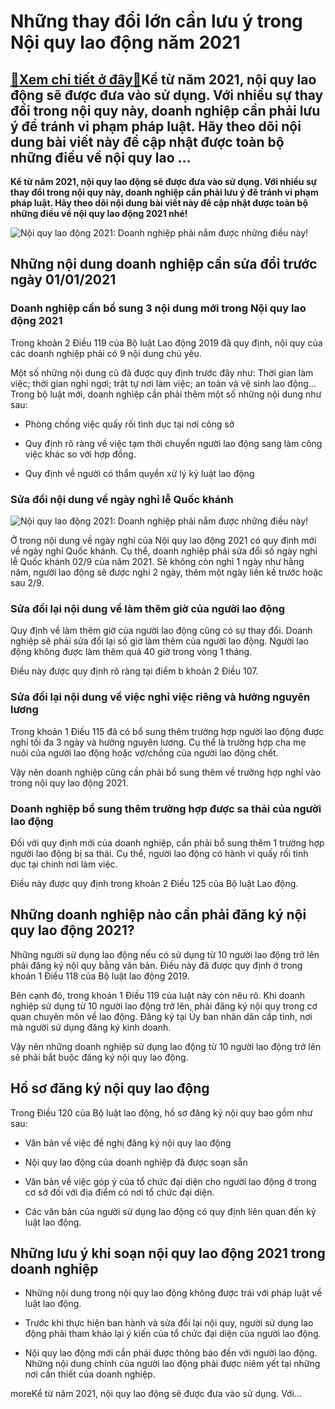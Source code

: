 Những thay đổi lớn cần lưu ý trong Nội quy lao động năm 2021
============================================================

[:gift:Xem chi tiết ở đây:gift:](https://hddtvn.com/nhung-thay-doi-lon-can-luu-y-trong-noi-quy-lao-dong-nam-2021/)Kể từ năm 2021, nội quy lao động sẽ được đưa vào sử dụng. Với nhiều sự thay đổi trong nội quy này, doanh nghiệp cần phải lưu ý để tránh vi phạm pháp luật. Hãy theo dõi nội dung bài viết này để cập nhật được toàn bộ những điều về nội quy lao …
--------------------------------------------------------------------------------------------------------------------------------------------------------------------------------------------------------------------------------------------------

**Kể từ năm 2021, nội quy lao động sẽ được đưa vào sử dụng. Với nhiều sự thay đổi trong nội quy này, doanh nghiệp cần phải lưu ý để tránh vi phạm pháp luật. Hãy theo dõi nội dung bài viết này để cập nhật được toàn bộ những điều về nội quy lao động 2021 nhé!**


![Nội quy lao động 2021: Doanh nghiệp phải nắm được những điều này!](https://hddtvn.com/wp-content/uploads/2021/01/vnf-luc-luong-lao-dong.png)


**Những nội dung doanh nghiệp cần sửa đổi trước ngày 01/01/2021**
-----------------------------------------------------------------


### Doanh nghiệp cần bổ sung 3 nội dung mới trong Nội quy lao động 2021


Trong khoản 2 Điều 119 của Bộ luật Lao động 2019 đã quy định, nội quy của các doanh nghiệp phải có 9 nội dung chủ yếu. 


Một số những nội dung cũ đã được quy định trước đây như: Thời gian làm việc; thời gian nghỉ ngơi; trật tự nơi làm việc; an toàn và vệ sinh lao động… Trong bộ luật mới, doanh nghiệp cần phải thêm một số những nội dung như sau: 




* Phòng chống việc quấy rối tình dục tại nơi công sở

* Quy định rõ ràng về việc tạm thời chuyển người lao động sang làm công việc khác so với hợp đồng. 

* Quy định về người có thẩm quyền xử lý kỷ luật lao động



### **Sửa đổi nội dung về ngày nghỉ lễ Quốc khánh**


![Nội quy lao động 2021: Doanh nghiệp phải nắm được những điều này!](https://hddtvn.com/wp-content/uploads/2021/01/nguoi-lao-dong-phai-boi-thuong-cho-doanh-nghiep_0809210325.jpg)


Ở trong nội dung về ngày nghỉ của Nội quy lao động 2021 có quy định mới về ngày nghỉ Quốc khánh. Cụ thể, doanh nghiệp phải sửa đổi số ngày nghỉ lễ Quốc khánh 02/9 của năm 2021. Sẽ không còn nghỉ 1 ngày như hằng năm, người lao động sẽ được nghỉ 2 ngày, thêm một ngày liền kề trước hoặc sau 2/9. 


### **Sửa đổi lại nội dung về làm thêm giờ của người lao động**


Quy định về làm thêm giờ của người lao động cũng có sự thay đổi. Doanh nghiệp sẽ phải sửa đổi lại số giờ làm thêm của người lao động. Người lao động không được làm thêm quá 40 giờ trong vòng 1 tháng. 


Điều này được quy định rõ ràng tại điểm b khoản 2 Điều 107. 


### **Sửa đổi lại nội dung về việc nghỉ việc riêng và hưởng nguyên lương**


Trong khoản 1 Điều 115 đã có bổ sung thêm trường hợp người lao động được nghỉ tối đa 3 ngày và hưởng nguyên lương. Cụ thể là trường hợp cha mẹ nuôi của người lao động hoặc vợ/chồng của người lao động chết. 


Vậy nên doanh nghiệp cũng cần phải bổ sung thêm về trường hợp nghỉ vào trong nội quy lao động 2021.


### **Doanh nghiệp bổ sung thêm trường hợp được sa thải của người lao động**


Đối với quy định mới của doanh nghiệp, cần phải bổ sung thêm 1 trường hợp người lao động bị sa thải. Cụ thể, người lao động có hành vi quấy rối tình dục tại chính nơi làm việc. 


Điều này được quy định trong khoản 2 Điều 125 của Bộ luật Lao động. 


**Những doanh nghiệp nào cần phải đăng ký nội quy lao động 2021?**
------------------------------------------------------------------


Những người sử dụng lao động nếu có sử dụng từ 10 người lao động trở lên phải đăng ký nội quy bằng văn bản. Điều này đã được quy định ở trong khoản 1 Điều 118 của Bộ luật lao động 2019. 


Bên cạnh đó, trong khoản 1 Điều 119 của luật này còn nêu rõ. Khi doanh nghiệp sử dụng từ 10 người lao động trở lên, phải đăng ký nội quy trong cơ quan chuyên môn về lao động. Đăng ký tại Ủy ban nhân dân cấp tỉnh, nơi mà người sử dụng đăng ký kinh doanh. 


Vậy nên những doanh nghiệp sử dụng lao động từ 10 người lao động trở lên sẽ phải bắt buộc đăng ký nội quy lao động. 


**Hồ sơ đăng ký nội quy lao động**
----------------------------------


Trong Điều 120 của Bộ luật lao động, hồ sơ đăng ký nội quy bao gồm như sau: 




* Văn bản về việc đề nghị đăng ký nội quy lao động

* Nội quy lao động của doanh nghiệp đã được soạn sẵn

* Văn bản về việc góp ý của tổ chức đại diện cho người lao động ở trong cơ sở đối với địa điểm có nơi tổ chức đại diện. 

* Các văn bản của người sử dụng lao động có quy định liên quan đến kỷ luật lao động. 



**Những lưu ý khi soạn nội quy lao động 2021 trong doanh nghiệp**
-----------------------------------------------------------------




* Những nội dung trong nội quy lao động không được trái với pháp luật về luật lao động. 

* Trước khi thực hiện ban hành và sửa đổi lại nội quy, người sử dụng lao động phải tham khảo lại ý kiến của tổ chức đại diện của người lao động. 

* Nội quy lao động mới cần phải được thông báo đến với người lao động. Những nội dung chính của người lao động phải được niêm yết tại những nơi cần thiết của doanh nghiệp. 



moreKể từ năm 2021, nội quy lao động sẽ được đưa vào sử dụng. Với…

